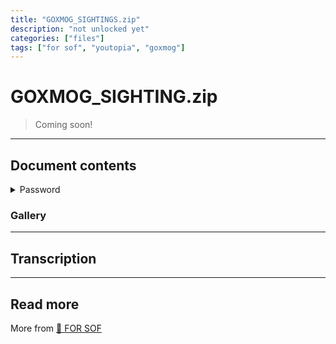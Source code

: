 ```yaml
---
title: "GOXMOG_SIGHTINGS.zip"
description: "not unlocked yet"
categories: ["files"]
tags: ["for sof", "youtopia", "goxmog"]
---
```


# GOXMOG_SIGHTING.zip

> Coming soon!

***

## Document contents

<details class="password">
    <summary>Password</summary>

not yet found
</details>

### Gallery

***

## Transcription

***

## Read more

More  from [📁 FOR SOF](./for-sof)